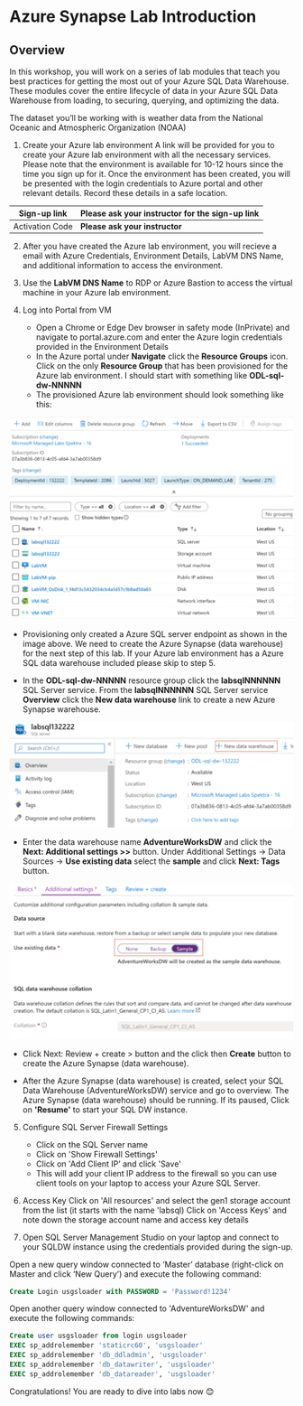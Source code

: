 # Azure Synapse Lab Introduction

## Overview
In this workshop, you will work on a series of lab modules that teach you best practices for getting the most out of your Azure SQL Data Warehouse. These modules cover the entire lifecycle of data in your Azure SQL Data Warehouse from loading, to securing, querying, and optimizing the data. 

The dataset you’ll be working with is weather data from the National Oceanic and Atmospheric Organization (NOAA)

1.	Create your Azure lab environment
A link will be provided for you to create your Azure lab environment with all the necessary services. Please note that the environment is available for 10-12 hours since the time you sign up for it. Once the environment has been created, you will be presented with the login credentials to Azure portal and other relevant details. Record these details in a safe location.

  Sign-up link | **Please ask your instructor for the sign-up link**
  ------------ | -------------
  Activation Code | **Please ask your instructor**



2. After you have created the Azure lab environment, you will recieve a email with Azure Credentials, Environment Details, LabVM DNS Name, and additional information to access the environment.

3. Use the **LabVM DNS Name** to RDP or Azure Bastion to access the virtual machine in your Azure lab environment. 

4. Log into Portal from VM
   * Open a Chrome or Edge Dev browser in safety mode (InPrivate) and navigate to portal.azure.com and enter the Azure login credentials provided in the Environment Details
   * In the Azure portal under **Navigate** click the **Resource Groups** icon. Click on the only **Resource Group** that has been provisioned for the Azure lab environment. I should start with something like **ODL-sql-dw-NNNNN**
   * The provisioned Azure lab environment should look something like this:
  
  ![Lab Resource Group](../Media/labenv1.png)
  
   * Provisioning only created a Azure SQL server endpoint as shown in the image above. We need to create the Azure Synapse (data warehouse) for the next step of this lab. If your Azure lab environment has a Azure SQL data warehouse included please skip to step 5.
   
   * In the **ODL-sql-dw-NNNNN** resource group click the **labsqlNNNNNN** SQL Server service. From the **labsqlNNNNNN** SQL Server service **Overview** click the **New data warehouse** link to create a new Azure Synapse warehouse.
  
  ![Lab Resource Group](../Media/dwprov1.png)
  
  * Enter the data warehouse name **AdventureWorksDW** and click the **Next: Additional settings >>** button. Under Additional Settings -> Data Sources -> **Use existing data** select the **sample** and click **Next: Tags** button.
  
  ![Lab Resource Group](../Media/dwprov2.png)
  
  * Click Next: Review + create > button and the click then **Create** button to create the Azure Synapse (data warehouse).
  
  * After the Azure Synapse (data warehouse) is created, select your SQL Data Warehouse (AdventureWorksDW) service and go to overview. The Azure Synapse (data warehouse) should be running. If its paused, Click on **'Resume'** to start your SQL DW instance.
  
5. Configure SQL Server Firewall Settings
   * Click on the SQL Server name 
   * Click on 'Show Firewall Settings' 
   * Click on 'Add Client IP’ and click 'Save'
   * This will add your client IP address to the firewall so you can use client tools on your laptop to access your Azure SQL Server.
   
6.	Access Key
Click on 'All resources' and select the gen1 storage account from the list (it starts with the name 'labsql) 
Click on 'Access Keys' and note down the storage account name and access key details 

7.	Open SQL Server Management Studio on your laptop and connect to your SQLDW instance using the credentials provided during the sign-up.

Open a new query window connected to ‘Master’ database (right-click on Master and click ‘New Query’) and execute the following command:
```sql
Create Login usgsloader with PASSWORD = 'Password!1234'
```
Open another query window connected to 'AdventureWorksDW' and execute the following commands:
```sql
Create user usgsloader from login usgsloader
EXEC sp_addrolemember 'staticrc60', 'usgsloader'
EXEC sp_addrolemember 'db_ddladmin', 'usgsloader'
EXEC sp_addrolemember 'db_datawriter', 'usgsloader'
EXEC sp_addrolemember 'db_datareader', 'usgsloader'
```
Congratulations! You are ready to dive into labs now 😊
